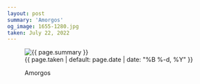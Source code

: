 ```yaml
---
layout: post
summary: 'Amorgos'
og_image: 1655-1280.jpg
taken: July 22, 2022
---
```


<figure class="post">
 <img alt="{{ page.summary }}" sizes="(min-width: 700px) 50vw, calc(100vw - 2rem)" src="{{ site.assets_url }}/1655-640.jpg" srcset="{{ site.assets_url }}/1655-320.jpg 320w, {{ site.assets_url }}/1655-640.jpg 640w, {{ site.assets_url }}/1655-960.jpg 960w, {{ site.assets_url }}/1655-1280.jpg 1280w"/>
 <figcaption>
  <time>
   {{ page.taken | default: page.date | date: "%B %-d, %Y" }}
  </time>
  <p>
   Amorgos
  </p>
 </figcaption>
</figure>
